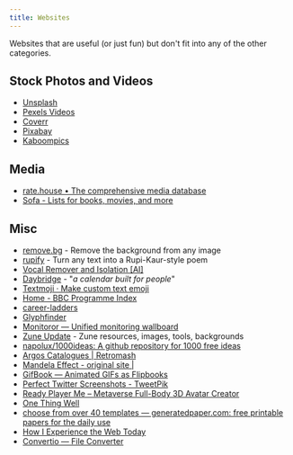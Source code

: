 ```yaml
---
title: Websites
---
```


Websites that are useful (or just fun) but don't fit into any of the other categories.

## Stock Photos and Videos

- [Unsplash](https://unsplash.com/)
- [Pexels Videos](https://www.pexels.com/videos/)
- [Coverr](https://coverr.co/)
- [Pixabay](https://pixabay.com/)
- [Kaboompics](https://kaboompics.com/)

## Media

- [rate.house • The comprehensive media database](https://rate.house/)
- [Sofa - Lists for books, movies, and more](https://www.sofahq.com/)

## Misc

- [remove.bg](https://www.remove.bg/) - Remove the background from any image
- [rupify](https://www.rupify.fun/) - Turn any text into a Rupi-Kaur-style poem
- [Vocal Remover and Isolation [AI]](https://vocalremover.org/)
- [Daybridge](https://daybridge.com) - "_a calendar built for people_"
- [Textmoji · Make custom text emoji](https://textmoji.app/)
- [Home - BBC Programme Index](https://genome.ch.bbc.co.uk/)
- [career-ladders](https://career-ladders.dev/)
- [Glyphfinder](https://www.glyphfinder.com/)
- [Monitoror — Unified monitoring wallboard](https://monitoror.com/)
- [Zune Update](https://www.zuneupdate.com/) - Zune resources, images, tools, backgrounds
- [napolux/1000ideas: A github repository for 1000 free ideas](https://github.com/napolux/1000ideas)
- [Argos Catalogues | Retromash](https://retromash.com/argos/)
- [Mandela Effect - original site |](https://mandelaeffect.com/)
- [GifBook — Animated GIFs as Flipbooks](https://gifbook.io/)
- [Perfect Twitter Screenshots - TweetPik](https://tweetpik.com/)
- [Ready Player Me – Metaverse Full-Body 3D Avatar Creator](https://readyplayer.me/)
- [One Thing Well](https://onethingwell.org/)
- [choose from over 40 templates — generatedpaper.com: free printable papers for the daily use](http://generatedpaper.com/en)
- [How I Experience the Web Today](https://how-i-experience-web-today.com/detail.html)
- [Convertio — File Converter](https://convertio.co/)
